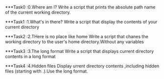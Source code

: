 ***Task0 :0.Where am I?
   Write a script that prints the absolute path name of the current working directory.

***Task1 :1.What's in there?
    Write a script that display the contents of your current directory

***Task2 :2.THere is no place like home
     Write a script that chanes the working directory to the user's home directory.Without any variables

***Task3 :3.The long format
    Write a script that displays current directory contents in a long format

***Task4 :4.Hidden files
     Display urrent directory contents ,including hidden files (starting with .).Use the long format.


